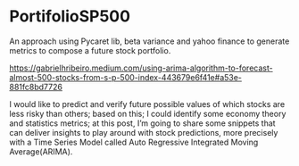 # PortifolioSP500
An approach using Pycaret lib, beta variance and yahoo finance to generate metrics to compose a future stock portfolio.

https://gabrielhribeiro.medium.com/using-arima-algorithm-to-forecast-almost-500-stocks-from-s-p-500-index-443679e6f41e#a53e-881fc8bd7726

I would like to predict and verify future possible values of which stocks are less risky than others; based on this; 
I could identify some economy theory and statistics metrics; at this post, I’m going to share some snippets that can deliver
insights to play around with stock predictions, more precisely with a Time Series Model called Auto Regressive Integrated Moving 
Average(ARIMA).
